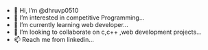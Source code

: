 - 👋 Hi, I’m @dhruvp0510
- 👀 I’m interested in competitive Programming...
- 🌱 I’m currently learning web developer...
- 💞️ I’m looking to collaborate on c,c++ ,web development projects...
- 📫 Reach me from linkedin...

<!---
dhruvp0510/dhruvp0510 is a ✨ special ✨ repository because its `README.md` (this file) appears on your GitHub profile.
You can click the Preview link to take a look at your changes.
--->

